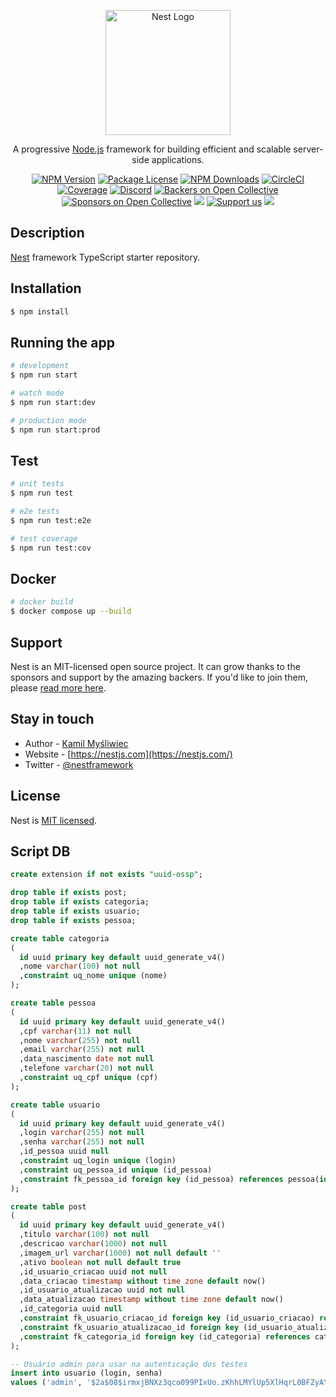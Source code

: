 <p align="center">
  <a href="http://nestjs.com/" target="blank"><img src="https://nestjs.com/img/logo-small.svg" width="200" alt="Nest Logo" /></a>
</p>

[circleci-image]: https://img.shields.io/circleci/build/github/nestjs/nest/master?token=abc123def456
[circleci-url]: https://circleci.com/gh/nestjs/nest

  <p align="center">A progressive <a href="http://nodejs.org" target="_blank">Node.js</a> framework for building efficient and scalable server-side applications.</p>
    <p align="center">
<a href="https://www.npmjs.com/~nestjscore" target="_blank"><img src="https://img.shields.io/npm/v/@nestjs/core.svg" alt="NPM Version" /></a>
<a href="https://www.npmjs.com/~nestjscore" target="_blank"><img src="https://img.shields.io/npm/l/@nestjs/core.svg" alt="Package License" /></a>
<a href="https://www.npmjs.com/~nestjscore" target="_blank"><img src="https://img.shields.io/npm/dm/@nestjs/common.svg" alt="NPM Downloads" /></a>
<a href="https://circleci.com/gh/nestjs/nest" target="_blank"><img src="https://img.shields.io/circleci/build/github/nestjs/nest/master" alt="CircleCI" /></a>
<a href="https://coveralls.io/github/nestjs/nest?branch=master" target="_blank"><img src="https://coveralls.io/repos/github/nestjs/nest/badge.svg?branch=master#9" alt="Coverage" /></a>
<a href="https://discord.gg/G7Qnnhy" target="_blank"><img src="https://img.shields.io/badge/discord-online-brightgreen.svg" alt="Discord"/></a>
<a href="https://opencollective.com/nest#backer" target="_blank"><img src="https://opencollective.com/nest/backers/badge.svg" alt="Backers on Open Collective" /></a>
<a href="https://opencollective.com/nest#sponsor" target="_blank"><img src="https://opencollective.com/nest/sponsors/badge.svg" alt="Sponsors on Open Collective" /></a>
  <a href="https://paypal.me/kamilmysliwiec" target="_blank"><img src="https://img.shields.io/badge/Donate-PayPal-ff3f59.svg"/></a>
    <a href="https://opencollective.com/nest#sponsor"  target="_blank"><img src="https://img.shields.io/badge/Support%20us-Open%20Collective-41B883.svg" alt="Support us"></a>
  <a href="https://twitter.com/nestframework" target="_blank"><img src="https://img.shields.io/twitter/follow/nestframework.svg?style=social&label=Follow"></a>
</p>
  <!--[![Backers on Open Collective](https://opencollective.com/nest/backers/badge.svg)](https://opencollective.com/nest#backer)
  [![Sponsors on Open Collective](https://opencollective.com/nest/sponsors/badge.svg)](https://opencollective.com/nest#sponsor)-->

## Description

[Nest](https://github.com/nestjs/nest) framework TypeScript starter repository.

## Installation

```bash
$ npm install
```

## Running the app

```bash
# development
$ npm run start

# watch mode
$ npm run start:dev

# production mode
$ npm run start:prod
```

## Test

```bash
# unit tests
$ npm run test

# e2e tests
$ npm run test:e2e

# test coverage
$ npm run test:cov
```

## Docker

```bash
# docker build
$ docker compose up --build
```

## Support

Nest is an MIT-licensed open source project. It can grow thanks to the sponsors and support by the amazing backers. If you'd like to join them, please [read more here](https://docs.nestjs.com/support).

## Stay in touch

- Author - [Kamil Myśliwiec](https://kamilmysliwiec.com)
- Website - [https://nestjs.com](https://nestjs.com/)
- Twitter - [@nestframework](https://twitter.com/nestframework)

## License

Nest is [MIT licensed](LICENSE).

## Script DB

```sql
create extension if not exists "uuid-ossp";

drop table if exists post;
drop table if exists categoria;
drop table if exists usuario;
drop table if exists pessoa;

create table categoria
(
  id uuid primary key default uuid_generate_v4()
  ,nome varchar(100) not null
  ,constraint uq_nome unique (nome)
);

create table pessoa
(
  id uuid primary key default uuid_generate_v4()
  ,cpf varchar(11) not null
  ,nome varchar(255) not null
  ,email varchar(255) not null
  ,data_nascimento date not null
  ,telefone varchar(20) not null
  ,constraint uq_cpf unique (cpf)
);

create table usuario
(
  id uuid primary key default uuid_generate_v4()
  ,login varchar(255) not null
  ,senha varchar(255) not null
  ,id_pessoa uuid null
  ,constraint uq_login unique (login)
  ,constraint uq_pessoa_id unique (id_pessoa)
  ,constraint fk_pessoa_id foreign key (id_pessoa) references pessoa(id)
);

create table post
(
  id uuid primary key default uuid_generate_v4()
  ,titulo varchar(100) not null
  ,descricao varchar(1000) not null
  ,imagem_url varchar(1000) not null default ''
  ,ativo boolean not null default true
  ,id_usuario_criacao uuid not null
  ,data_criacao timestamp without time zone default now()
  ,id_usuario_atualizacao uuid not null
  ,data_atualizacao timestamp without time zone default now()
  ,id_categoria uuid null
  ,constraint fk_usuario_criacao_id foreign key (id_usuario_criacao) references usuario(id)
  ,constraint fk_usuario_atualizacao_id foreign key (id_usuario_atualizacao) references usuario(id)
  ,constraint fk_categoria_id foreign key (id_categoria) references categoria(id)
);

-- Usuário admin para usar na autenticação dos testes
insert into usuario (login, senha)
values ('admin', '$2a$08$irmxjBNXz3qco099PIxUo.zKhhLMYlUp5XlHqrL0BFZyAYwWM9OXi');

```
<!-- slide -->
